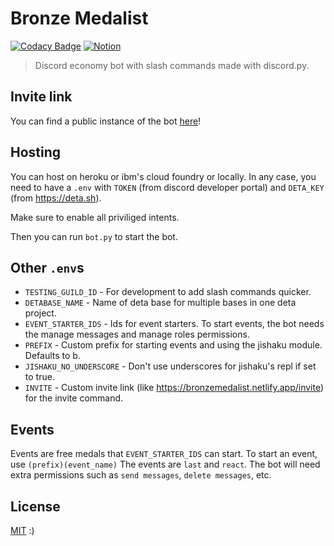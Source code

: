 # Bronze Medalist

[![Codacy Badge](https://img.shields.io/codacy/grade/fa948ef2806a4d379f7079a4ce9e938b?style=for-the-badge)](https://www.codacy.com/gh/RealCyGuy/Bronze-Medalist/dashboard)
[![Notion](https://img.shields.io/badge/Notion-:\)-cd7f32?style=for-the-badge&logo=notion)](https://www.notion.so/3bbde558b1dd4a0e8f708b8a91efde01?v=977cb57992614180b0538865a679b8d0)

> Discord economy bot with slash commands made with discord.py.

## Invite link

You can find a public instance of the
bot [here](https://discord.com/api/oauth2/authorize?client_id=820018018490646538&permissions=2048&scope=applications.commands%20bot)!

## Hosting

You can host on heroku or ibm's cloud foundry or locally. In any case, you need to have a `.env` with `TOKEN` (from discord developer portal)
and `DETA_KEY` (from <https://deta.sh>).

Make sure to enable all priviliged intents.

Then you can run `bot.py` to start the bot.

## Other `.env`s

- `TESTING_GUILD_ID` - For development to add slash commands quicker.
- `DETABASE_NAME` - Name of deta base for multiple bases in one deta project.
- `EVENT_STARTER_IDS` - Ids for event starters. To start events, the bot needs the manage messages and manage roles
  permissions.
- `PREFIX` - Custom prefix for starting events and using the jishaku module. Defaults to b.
- `JISHAKU_NO_UNDERSCORE` - Don't use underscores for jishaku's repl if set to true.
- `INVITE` - Custom invite link (like <https://bronzemedalist.netlify.app/invite>) for the invite command.

## Events

Events are free medals that `EVENT_STARTER_IDS` can start. To start an event, use `(prefix)(event_name)` The events
are `last` and `react`. The bot will need extra permissions such as `send messages`, `delete messages`, etc.

## License

[MIT](https://github.com/RealCyGuy/Bronze-Medalist/blob/main/LICENSE.md) :)
